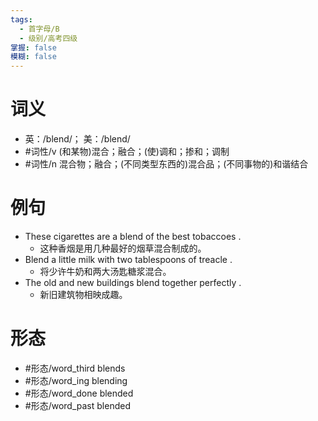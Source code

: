 ```yaml
---
tags:
  - 首字母/B
  - 级别/高考四级
掌握: false
模糊: false
---
```

# 词义
- 英：/blend/； 美：/blend/
- #词性/v  (和某物)混合；融合；(使)调和；掺和；调制
- #词性/n  混合物；融合；(不同类型东西的)混合品；(不同事物的)和谐结合
# 例句
- These cigarettes are a blend of the best tobaccoes .
	- 这种香烟是用几种最好的烟草混合制成的。
- Blend a little milk with two tablespoons of treacle .
	- 将少许牛奶和两大汤匙糖浆混合。
- The old and new buildings blend together perfectly .
	- 新旧建筑物相映成趣。
# 形态
- #形态/word_third blends
- #形态/word_ing blending
- #形态/word_done blended
- #形态/word_past blended
